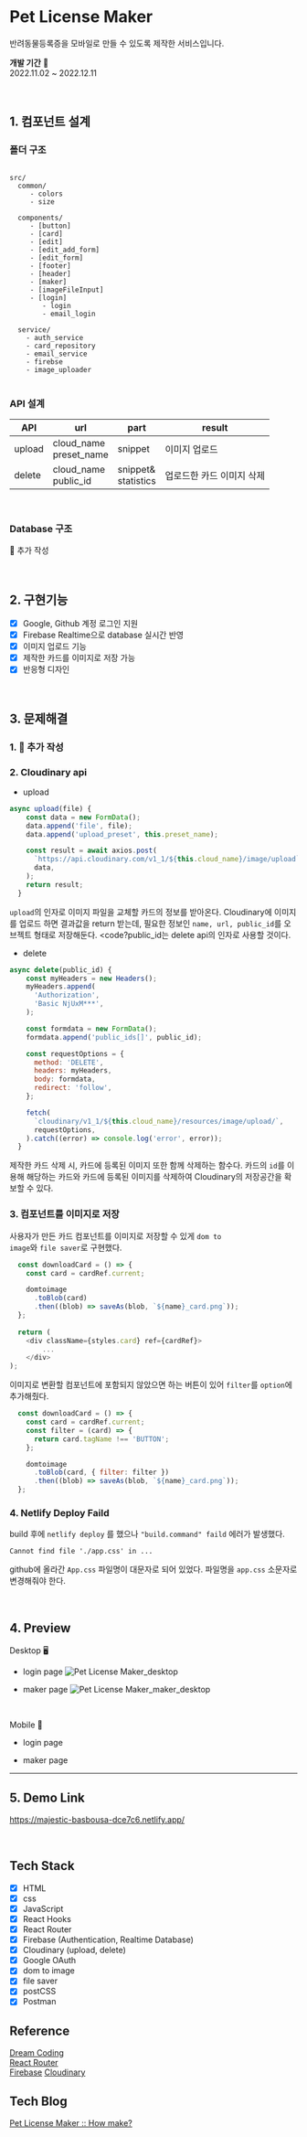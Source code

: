 # Pet License Maker
반려동물등록증을 모바일로 만들 수 있도록 제작한 서비스입니다.

<strong>개발 기간</strong> 📆<br/>
2022.11.02 ~ 2022.12.11

<br/>

## 1. 컴포넌트 설계

### 폴더 구조
<pre>
<code>
src/
  common/
     - colors
     - size
     
  components/
     - [button]
     - [card]
     - [edit]
     - [edit_add_form]
     - [edit_form]
     - [footer]
     - [header]
     - [maker]
     - [imageFileInput]
     - [login]
        - login
        - email_login
          
  service/
    - auth_service
    - card_repository
    - email_service
    - firebse
    - image_uploader
</code>
</pre>

### API 설계
| API      | url                        | part                    | result                  |
| -------- | -------------------------- | ----------------------- | ----------------------- |
| upload   | cloud_name<br/>preset_name | snippet                 | 이미지 업로드            |
| delete   | cloud_name<br/>public_id   | snippet&<br/>statistics | 업로드한 카드 이미지 삭제 |

<br/>

### Database 구조
📌 추가 작성

<br/>

## 2. 구현기능
- [x] Google, Github 계정 로그인 지원
- [x] Firebase Realtime으로 database 실시간 반영
- [x] 이미지 업로드 기능
- [x] 제작한 카드를 이미지로 저장 가능
- [x] 반응형 디자인

<br/>

## 3. 문제해결
### 1. 📌 추가 작성

### 2. Cloudinary api
- upload
```javascript
async upload(file) {
    const data = new FormData();
    data.append('file', file);
    data.append('upload_preset', this.preset_name);

    const result = await axios.post(
      `https://api.cloudinary.com/v1_1/${this.cloud_name}/image/upload`,
      data,
    );
    return result;
  }
```
<code>upload</code>의 인자로 이미지 파일을 교체할 카드의 정보를 받아온다.
Cloudinary에 이미지를 업로드 하면 결과값을 return 받는데,
필요한 정보인 <code>name, url, public_id</code>를 오브젝트 형태로 저장해둔다.
<code?public_id</code>는 delete api의 인자로 사용할 것이다.

- delete
```javascript
async delete(public_id) {
    const myHeaders = new Headers();
    myHeaders.append(
      'Authorization',
      'Basic NjUxM***',
    );

    const formdata = new FormData();
    formdata.append('public_ids[]', public_id);

    const requestOptions = {
      method: 'DELETE',
      headers: myHeaders,
      body: formdata,
      redirect: 'follow',
    };

    fetch(
      `cloudinary/v1_1/${this.cloud_name}/resources/image/upload/`,
      requestOptions,
    ).catch((error) => console.log('error', error));
  }
```
제작한 카드 삭제 시, 카드에 등록된 이미지 또한 함께 삭제하는 함수다.
카드의 <code>id</code>를 이용해 해당하는 카드와 카드에 등록된 이미지를 삭제하여 Cloudinary의 저장공간을 확보할 수 있다.


### 3. 컴포넌트를 이미지로 저장
사용자가 만든 카드 컴포넌트를 이미지로 저장할 수 있게 <code>dom to image</code>와 <code>file saver</code>로 구현했다.

```javascript
  const downloadCard = () => {
    const card = cardRef.current;

    domtoimage
      .toBlob(card)
      .then((blob) => saveAs(blob, `${name}_card.png`));
  };
  
  return (
    <div className={styles.card} ref={cardRef}>
        ...
    </div>
);
```
이미지로 변환할 컴포넌트에 포함되지 않았으면 하는 버튼이 있어 <code>filter</code>를 <code>option</code>에 추가해줬다.

```javascript
  const downloadCard = () => {
    const card = cardRef.current;
    const filter = (card) => {
      return card.tagName !== 'BUTTON';
    };

    domtoimage
      .toBlob(card, { filter: filter })
      .then((blob) => saveAs(blob, `${name}_card.png`));
  };
```

### 4. Netlify Deploy Faild
build 후에 <code>netlify deploy</code> 를 했으나 <code>"build.command" faild</code> 에러가 발생했다.
<pre>
<code>Cannot find file './app.css' in ...</code>
</pre>
github에 올라간 <code>App.css</code> 파일명이 대문자로 되어 있었다. 
파일명을 <code>app.css</code> 소문자로 변경해줘야 한다.

<br/>

## 4. Preview

Desktop 🖥
- login page
![Pet License Maker_desktop](https://user-images.githubusercontent.com/90603357/207564043-2ce38ca4-abcd-43c4-8bce-ce6b2c2974f9.png)

- maker page
![Pet License Maker_maker_desktop](https://user-images.githubusercontent.com/90603357/207564212-e2051d93-100d-4bf7-9712-6b1f5d088d68.png)

<br/>

Mobile 📱
- login page

- maker page
---

## 5. Demo Link
https://majestic-basbousa-dce7c6.netlify.app/

<br/>

## Tech Stack

- [x] HTML
- [x] css
- [x] JavaScript
- [x] React Hooks
- [x] React Router
- [x] Firebase (Authentication, Realtime Database)
- [x] Cloudinary (upload, delete)
- [x] Google OAuth
- [x] dom to image
- [x] file saver
- [x] postCSS
- [x] Postman 

## Reference

[Dream Coding](https://academy.dream-coding.com/)<br/>
[React Router](https://reactrouter.com/en/main)<br/>
[Firebase](https://firebase.google.com/docs?authuser=0)
[Cloudinary](https://cloudinary.com/)

## Tech Blog

[Pet License Maker :: How make?](https://blog.naver.com/lij8016/222910703626)
